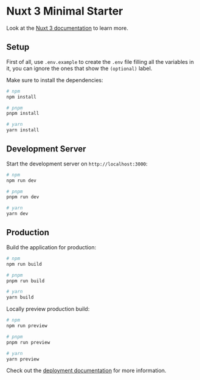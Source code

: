 # Nuxt 3 Minimal Starter

Look at the [Nuxt 3 documentation](https://nuxt.com/docs/getting-started/introduction) to learn more.

## Setup

First of all, use `.env.example` to create the `.env` file filling all the variables in it, you can ignore the ones that show the `(optional)` label. 

Make sure to install the dependencies:

```bash
# npm
npm install

# pnpm
pnpm install

# yarn
yarn install
```

## Development Server

Start the development server on `http://localhost:3000`:

```bash
# npm
npm run dev

# pnpm
pnpm run dev

# yarn
yarn dev
```

## Production

Build the application for production:

```bash
# npm
npm run build

# pnpm
pnpm run build

# yarn
yarn build
```

Locally preview production build:

```bash
# npm
npm run preview

# pnpm
pnpm run preview

# yarn
yarn preview
```

Check out the [deployment documentation](https://nuxt.com/docs/getting-started/deployment) for more information.
